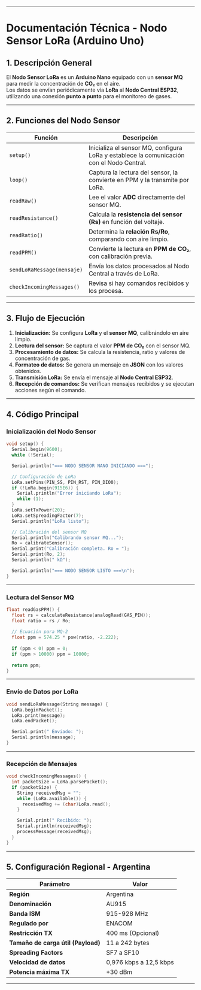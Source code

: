 

---

# **Documentación Técnica - Nodo Sensor LoRa (Arduino Uno)**  

## **1. Descripción General**  
El **Nodo Sensor LoRa** es un **Arduino Nano** equipado con un **sensor MQ** para medir la concentración de **CO₂** en el aire.  
Los datos se envían periódicamente vía **LoRa** al **Nodo Central ESP32**, utilizando una conexión **punto a punto** para el monitoreo de gases.

---

## **2. Funciones del Nodo Sensor**  

| **Función** | **Descripción** |
|------------|----------------|
| `setup()` | Inicializa el sensor MQ, configura LoRa y establece la comunicación con el Nodo Central. |
| `loop()` | Captura la lectura del sensor, la convierte en PPM y la transmite por LoRa. |
| `readRaw()` | Lee el valor **ADC** directamente del sensor MQ. |
| `readResistance()` | Calcula la **resistencia del sensor (Rs)** en función del voltaje. |
| `readRatio()` | Determina la **relación Rs/Ro**, comparando con aire limpio. |
| `readPPM()` | Convierte la lectura en **PPM de CO₂**, con calibración previa. |
| `sendLoRaMessage(mensaje)` | Envía los datos procesados al Nodo Central a través de LoRa. |
| `checkIncomingMessages()` | Revisa si hay comandos recibidos y los procesa. |

---

## **3. Flujo de Ejecución**  

1. **Inicialización:** Se configura **LoRa** y el **sensor MQ**, calibrándolo en aire limpio.  
2. **Lectura del sensor:** Se captura el valor **PPM de CO₂** con el sensor MQ.  
3. **Procesamiento de datos:** Se calcula la resistencia, ratio y valores de concentración de gas.  
4. **Formateo de datos:** Se genera un mensaje en **JSON** con los valores obtenidos.  
5. **Transmisión LoRa:** Se envía el mensaje al **Nodo Central ESP32**.  
6. **Recepción de comandos:** Se verifican mensajes recibidos y se ejecutan acciones según el comando.  

---

## **4. Código Principal**  

### **Inicialización del Nodo Sensor**  

```c
void setup() {
  Serial.begin(9600);
  while (!Serial);

  Serial.println("=== NODO SENSOR NANO INICIANDO ===");

  // Configuración de LoRa
  LoRa.setPins(PIN_SS, PIN_RST, PIN_DIO0);
  if (!LoRa.begin(915E6)) {
    Serial.println("Error iniciando LoRa");
    while (1);
  }
  LoRa.setTxPower(20);
  LoRa.setSpreadingFactor(7);
  Serial.println("LoRa listo");

  // Calibración del sensor MQ
  Serial.println("Calibrando sensor MQ...");
  Ro = calibrateSensor();
  Serial.print("Calibración completa. Ro = ");
  Serial.print(Ro, 2);
  Serial.println(" kΩ");

  Serial.println("=== NODO SENSOR LISTO ===\n");
}
```

---

### **Lectura del Sensor MQ**  

```c
float readGasPPM() {
  float rs = calculateResistance(analogRead(GAS_PIN));
  float ratio = rs / Ro;
  
  // Ecuación para MQ-2
  float ppm = 574.25 * pow(ratio, -2.222);
  
  if (ppm < 0) ppm = 0;
  if (ppm > 10000) ppm = 10000;
  
  return ppm;
}
```

---

### **Envío de Datos por LoRa**  

```c
void sendLoRaMessage(String message) {
  LoRa.beginPacket();
  LoRa.print(message);
  LoRa.endPacket();

  Serial.print(" Enviado: ");
  Serial.println(message);
}
```

---

### **Recepción de Mensajes**  

```c
void checkIncomingMessages() {
  int packetSize = LoRa.parsePacket();
  if (packetSize) {
    String receivedMsg = "";
    while (LoRa.available()) {
      receivedMsg += (char)LoRa.read();
    }

    Serial.print(" Recibido: ");
    Serial.println(receivedMsg);
    processMessage(receivedMsg);
  }
}
```

---

## **5. Configuración Regional - Argentina**  

| **Parámetro** | **Valor** |
|--------------|----------|
| **Región** | Argentina |
| **Denominación** | AU915 |
| **Banda ISM** | 915-928 MHz |
| **Regulado por** | ENACOM |
| **Restricción TX** | 400 ms (Opcional) |
| **Tamaño de carga útil (Payload)** | 11 a 242 bytes |
| **Spreading Factors** | SF7 a SF10 |
| **Velocidad de datos** | 0,976 kbps a 12,5 kbps |
| **Potencia máxima TX** | +30 dBm |

---


